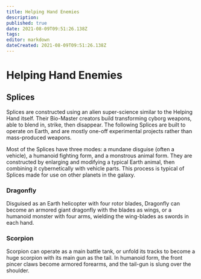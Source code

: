 ```yaml
---
title: Helping Hand Enemies
description: 
published: true
date: 2021-08-09T09:51:26.138Z
tags: 
editor: markdown
dateCreated: 2021-08-09T09:51:26.138Z
---
```


# Helping Hand Enemies
## Splices
Splices are constructed using an alien super-science similar to the Helping Hand itself. Their Bio-Master creators build transforming cyborg weapons, able to blend in, strike, then disappear. The following Splices are built to operate on Earth, and are mostly one-off experimental projects rather than mass-produced weapons.

Most of the Splices have three modes: a mundane disguise (often a vehicle), a humanoid fighting form, and a monstrous animal form. They are constructed by enlarging and modifying a typical Earth animal, then combining it cybernetically with vehicle parts. This process is typical of Splices made for use on other planets in the galaxy.
### Dragonfly
Disguised as an Earth helicopter with four rotor blades, Dragonfly can become an armored giant dragonfly with the blades as wings, or a humanoid monster with four arms, wielding the wing-blades as swords in each hand.
### Scorpion
Scorpion can operate as a main battle tank, or unfold its tracks to become a huge scorpion with its main gun as the tail. In humanoid form, the front pincer claws become armored forearms, and the tail-gun is slung over the shoulder.
